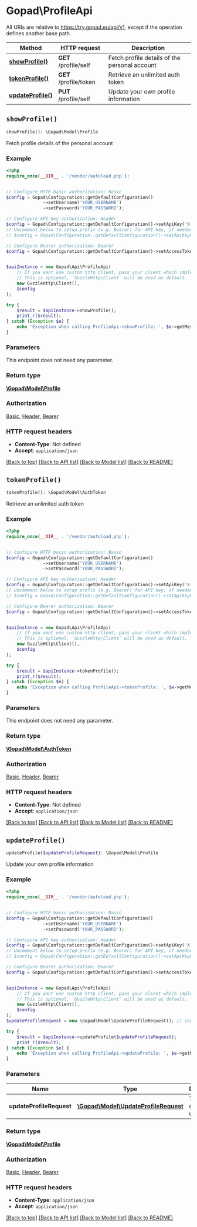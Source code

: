 # Gopad\ProfileApi

All URIs are relative to https://try.gopad.eu/api/v1, except if the operation defines another base path.

| Method | HTTP request | Description |
| ------------- | ------------- | ------------- |
| [**showProfile()**](ProfileApi.md#showProfile) | **GET** /profile/self | Fetch profile details of the personal account |
| [**tokenProfile()**](ProfileApi.md#tokenProfile) | **GET** /profile/token | Retrieve an unlimited auth token |
| [**updateProfile()**](ProfileApi.md#updateProfile) | **PUT** /profile/self | Update your own profile information |


## `showProfile()`

```php
showProfile(): \Gopad\Model\Profile
```

Fetch profile details of the personal account

### Example

```php
<?php
require_once(__DIR__ . '/vendor/autoload.php');


// Configure HTTP basic authorization: Basic
$config = Gopad\Configuration::getDefaultConfiguration()
              ->setUsername('YOUR_USERNAME')
              ->setPassword('YOUR_PASSWORD');

// Configure API key authorization: Header
$config = Gopad\Configuration::getDefaultConfiguration()->setApiKey('X-API-Key', 'YOUR_API_KEY');
// Uncomment below to setup prefix (e.g. Bearer) for API key, if needed
// $config = Gopad\Configuration::getDefaultConfiguration()->setApiKeyPrefix('X-API-Key', 'Bearer');

// Configure Bearer authorization: Bearer
$config = Gopad\Configuration::getDefaultConfiguration()->setAccessToken('YOUR_ACCESS_TOKEN');


$apiInstance = new Gopad\Api\ProfileApi(
    // If you want use custom http client, pass your client which implements `GuzzleHttp\ClientInterface`.
    // This is optional, `GuzzleHttp\Client` will be used as default.
    new GuzzleHttp\Client(),
    $config
);

try {
    $result = $apiInstance->showProfile();
    print_r($result);
} catch (Exception $e) {
    echo 'Exception when calling ProfileApi->showProfile: ', $e->getMessage(), PHP_EOL;
}
```

### Parameters

This endpoint does not need any parameter.

### Return type

[**\Gopad\Model\Profile**](../Model/Profile.md)

### Authorization

[Basic](../../README.md#Basic), [Header](../../README.md#Header), [Bearer](../../README.md#Bearer)

### HTTP request headers

- **Content-Type**: Not defined
- **Accept**: `application/json`

[[Back to top]](#) [[Back to API list]](../../README.md#endpoints)
[[Back to Model list]](../../README.md#models)
[[Back to README]](../../README.md)

## `tokenProfile()`

```php
tokenProfile(): \Gopad\Model\AuthToken
```

Retrieve an unlimited auth token

### Example

```php
<?php
require_once(__DIR__ . '/vendor/autoload.php');


// Configure HTTP basic authorization: Basic
$config = Gopad\Configuration::getDefaultConfiguration()
              ->setUsername('YOUR_USERNAME')
              ->setPassword('YOUR_PASSWORD');

// Configure API key authorization: Header
$config = Gopad\Configuration::getDefaultConfiguration()->setApiKey('X-API-Key', 'YOUR_API_KEY');
// Uncomment below to setup prefix (e.g. Bearer) for API key, if needed
// $config = Gopad\Configuration::getDefaultConfiguration()->setApiKeyPrefix('X-API-Key', 'Bearer');

// Configure Bearer authorization: Bearer
$config = Gopad\Configuration::getDefaultConfiguration()->setAccessToken('YOUR_ACCESS_TOKEN');


$apiInstance = new Gopad\Api\ProfileApi(
    // If you want use custom http client, pass your client which implements `GuzzleHttp\ClientInterface`.
    // This is optional, `GuzzleHttp\Client` will be used as default.
    new GuzzleHttp\Client(),
    $config
);

try {
    $result = $apiInstance->tokenProfile();
    print_r($result);
} catch (Exception $e) {
    echo 'Exception when calling ProfileApi->tokenProfile: ', $e->getMessage(), PHP_EOL;
}
```

### Parameters

This endpoint does not need any parameter.

### Return type

[**\Gopad\Model\AuthToken**](../Model/AuthToken.md)

### Authorization

[Basic](../../README.md#Basic), [Header](../../README.md#Header), [Bearer](../../README.md#Bearer)

### HTTP request headers

- **Content-Type**: Not defined
- **Accept**: `application/json`

[[Back to top]](#) [[Back to API list]](../../README.md#endpoints)
[[Back to Model list]](../../README.md#models)
[[Back to README]](../../README.md)

## `updateProfile()`

```php
updateProfile($updateProfileRequest): \Gopad\Model\Profile
```

Update your own profile information

### Example

```php
<?php
require_once(__DIR__ . '/vendor/autoload.php');


// Configure HTTP basic authorization: Basic
$config = Gopad\Configuration::getDefaultConfiguration()
              ->setUsername('YOUR_USERNAME')
              ->setPassword('YOUR_PASSWORD');

// Configure API key authorization: Header
$config = Gopad\Configuration::getDefaultConfiguration()->setApiKey('X-API-Key', 'YOUR_API_KEY');
// Uncomment below to setup prefix (e.g. Bearer) for API key, if needed
// $config = Gopad\Configuration::getDefaultConfiguration()->setApiKeyPrefix('X-API-Key', 'Bearer');

// Configure Bearer authorization: Bearer
$config = Gopad\Configuration::getDefaultConfiguration()->setAccessToken('YOUR_ACCESS_TOKEN');


$apiInstance = new Gopad\Api\ProfileApi(
    // If you want use custom http client, pass your client which implements `GuzzleHttp\ClientInterface`.
    // This is optional, `GuzzleHttp\Client` will be used as default.
    new GuzzleHttp\Client(),
    $config
);
$updateProfileRequest = new \Gopad\Model\UpdateProfileRequest(); // \Gopad\Model\UpdateProfileRequest | The profile data to update

try {
    $result = $apiInstance->updateProfile($updateProfileRequest);
    print_r($result);
} catch (Exception $e) {
    echo 'Exception when calling ProfileApi->updateProfile: ', $e->getMessage(), PHP_EOL;
}
```

### Parameters

| Name | Type | Description  | Notes |
| ------------- | ------------- | ------------- | ------------- |
| **updateProfileRequest** | [**\Gopad\Model\UpdateProfileRequest**](../Model/UpdateProfileRequest.md)| The profile data to update | |

### Return type

[**\Gopad\Model\Profile**](../Model/Profile.md)

### Authorization

[Basic](../../README.md#Basic), [Header](../../README.md#Header), [Bearer](../../README.md#Bearer)

### HTTP request headers

- **Content-Type**: `application/json`
- **Accept**: `application/json`

[[Back to top]](#) [[Back to API list]](../../README.md#endpoints)
[[Back to Model list]](../../README.md#models)
[[Back to README]](../../README.md)
